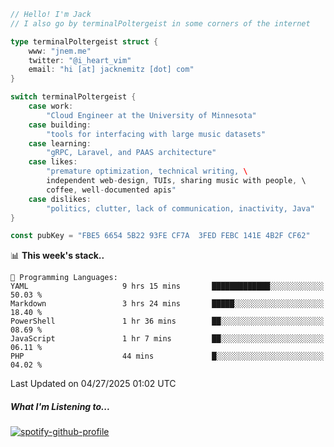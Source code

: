 ```go
// Hello! I'm Jack
// I also go by terminalPoltergeist in some corners of the internet

type terminalPoltergeist struct {
    www: "jnem.me"
    twitter: "@i_heart_vim"
    email: "hi [at] jacknemitz [dot] com"
}

switch terminalPoltergeist {
    case work:
        "Cloud Engineer at the University of Minnesota"
    case building:
        "tools for interfacing with large music datasets"
    case learning:
        "gRPC, Laravel, and PAAS architecture"
    case likes:
        "premature optimization, technical writing, \
        independent web-design, TUIs, sharing music with people, \
        coffee, well-documented apis"
    case dislikes:
        "politics, clutter, lack of communication, inactivity, Java"
}

const pubKey = "FBE5 6654 5B22 93FE CF7A  3FED FEBC 141E 4B2F CF62"
```

<!--START_SECTION:waka-->
📊 **This week's stack..** 

```text
💬 Programming Languages: 
YAML                     9 hrs 15 mins       █████████████░░░░░░░░░░░░   50.03 % 
Markdown                 3 hrs 24 mins       █████░░░░░░░░░░░░░░░░░░░░   18.40 % 
PowerShell               1 hr 36 mins        ██░░░░░░░░░░░░░░░░░░░░░░░   08.69 % 
JavaScript               1 hr 7 mins         ██░░░░░░░░░░░░░░░░░░░░░░░   06.11 % 
PHP                      44 mins             █░░░░░░░░░░░░░░░░░░░░░░░░   04.02 % 
```


 Last Updated on 04/27/2025 01:02 UTC
<!--END_SECTION:waka-->

##### What I'm Listening to...

[![spotify-github-profile](https://jnem.me/listening-item?maxAge=2592000)](https://jnem.me/listening)
